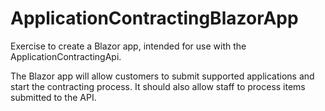 # ApplicationContractingBlazorApp

Exercise to create a Blazor app, intended for use with the ApplicationContractingApi. 

The Blazor app will allow customers to submit supported applications and start the contracting process. It should also allow staff to process items submitted to the API.